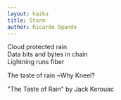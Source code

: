 ```yaml
---
layout: haiku
title: Storm
author: Ricardo Ogando
---
```


Cloud protected rain <br>
Data bits and bytes in chain <br>
Lightning runs fiber <br>

The taste
of rain
~Why Kneel?

"The Taste of Rain" by Jack Kerouac
